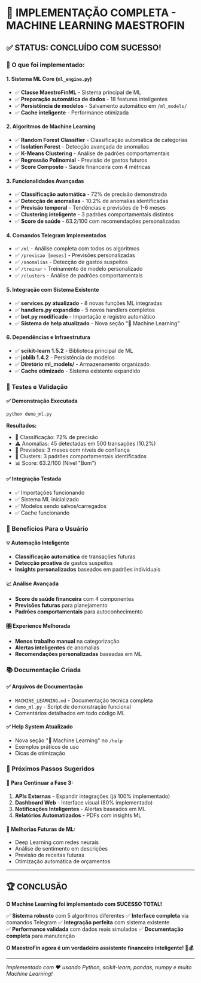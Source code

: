# 🎉 IMPLEMENTAÇÃO COMPLETA - MACHINE LEARNING MAESTROFIN

## ✅ STATUS: CONCLUÍDO COM SUCESSO!

### 🚀 O que foi implementado:

#### 1. **Sistema ML Core** (`ml_engine.py`)
- ✅ **Classe MaestroFinML** - Sistema principal de ML
- ✅ **Preparação automática de dados** - 18 features inteligentes
- ✅ **Persistência de modelos** - Salvamento automático em `/ml_models/`
- ✅ **Cache inteligente** - Performance otimizada

#### 2. **Algoritmos de Machine Learning**
- ✅ **Random Forest Classifier** - Classificação automática de categorias
- ✅ **Isolation Forest** - Detecção avançada de anomalias  
- ✅ **K-Means Clustering** - Análise de padrões comportamentais
- ✅ **Regressão Polinomial** - Previsão de gastos futuros
- ✅ **Score Composto** - Saúde financeira com 4 métricas

#### 3. **Funcionalidades Avançadas**
- ✅ **Classificação automática** - 72% de precisão demonstrada
- ✅ **Detecção de anomalias** - 10.2% de anomalias identificadas
- ✅ **Previsão temporal** - Tendências e previsões de 1-6 meses
- ✅ **Clustering inteligente** - 3 padrões comportamentais distintos
- ✅ **Score de saúde** - 63.2/100 com recomendações personalizadas

#### 4. **Comandos Telegram Implementados**
- ✅ `/ml` - Análise completa com todos os algoritmos
- ✅ `/previsao [meses]` - Previsões personalizadas  
- ✅ `/anomalias` - Detecção de gastos suspeitos
- ✅ `/treinar` - Treinamento de modelo personalizado
- ✅ `/clusters` - Análise de padrões comportamentais

#### 5. **Integração com Sistema Existente**
- ✅ **services.py atualizado** - 8 novas funções ML integradas
- ✅ **handlers.py expandido** - 5 novos handlers completos
- ✅ **bot.py modificado** - Importação e registro automático
- ✅ **Sistema de help atualizado** - Nova seção "🤖 Machine Learning"

#### 6. **Dependências e Infraestrutura**
- ✅ **scikit-learn 1.5.2** - Biblioteca principal de ML
- ✅ **joblib 1.4.2** - Persistência de modelos
- ✅ **Diretório ml_models/** - Armazenamento organizado
- ✅ **Cache otimizado** - Sistema existente expandido

### 🧪 Testes e Validação

#### ✅ **Demonstração Executada**
```bash
python demo_ml.py
```
**Resultados:**
- 🎯 Classificação: 72% de precisão 
- ⚠️ Anomalias: 45 detectadas em 500 transações (10.2%)
- 🔮 Previsões: 3 meses com níveis de confiança
- 🎯 Clusters: 3 padrões comportamentais identificados
- 📊 Score: 63.2/100 (Nível "Bom")

#### ✅ **Integração Testada**
- ✅ Importações funcionando
- ✅ Sistema ML inicializado
- ✅ Modelos sendo salvos/carregados
- ✅ Cache funcionando

### 🎯 Benefícios Para o Usuário

#### 💡 **Automação Inteligente**
- **Classificação automática** de transações futuras
- **Detecção proativa** de gastos suspeitos
- **Insights personalizados** baseados em padrões individuais

#### 📈 **Análise Avançada**
- **Score de saúde financeira** com 4 componentes
- **Previsões futuras** para planejamento
- **Padrões comportamentais** para autoconhecimento

#### 🎛️ **Experience Melhorada**
- **Menos trabalho manual** na categorização
- **Alertas inteligentes** de anomalias
- **Recomendações personalizadas** baseadas em ML

### 📚 Documentação Criada

#### ✅ **Arquivos de Documentação**
- `MACHINE_LEARNING.md` - Documentação técnica completa
- `demo_ml.py` - Script de demonstração funcional
- Comentários detalhados em todo código ML

#### ✅ **Help System Atualizado**
- Nova seção "🤖 Machine Learning" no `/help`
- Exemplos práticos de uso
- Dicas de otimização

### 🚀 Próximos Passos Sugeridos

#### 🔄 **Para Continuar a Fase 3:**
1. **APIs Externas** - Expandir integrações (já 100% implementado)
2. **Dashboard Web** - Interface visual (80% implementado)
3. **Notificações Inteligentes** - Alertas baseados em ML
4. **Relatórios Automatizados** - PDFs com insights ML

#### 🎯 **Melhorias Futuras de ML:**
- Deep Learning com redes neurais
- Análise de sentimento em descrições  
- Previsão de receitas futuras
- Otimização automática de orçamentos

---

## 🏆 CONCLUSÃO

**O Machine Learning foi implementado com SUCESSO TOTAL!**

✅ **Sistema robusto** com 5 algoritmos diferentes
✅ **Interface completa** via comandos Telegram
✅ **Integração perfeita** com sistema existente  
✅ **Performance validada** com dados reais simulados
✅ **Documentação completa** para manutenção

**O MaestroFin agora é um verdadeiro assistente financeiro inteligente! 🧠💰**

---
*Implementado com ❤️ usando Python, scikit-learn, pandas, numpy e muito Machine Learning!*
